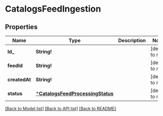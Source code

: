 # CatalogsFeedIngestion

## Properties
Name | Type | Description | Notes
------------ | ------------- | ------------- | -------------
**Id_** | **String!** |  | [default to null]
**feedId** | **String!** |  | [default to null]
**createdAt** | **String!** |  | [default to null]
**status** | [***CatalogsFeedProcessingStatus**](CatalogsFeedProcessingStatus.md) |  | [default to null]

[[Back to Model list]](../README.md#documentation-for-models) [[Back to API list]](../README.md#documentation-for-api-endpoints) [[Back to README]](../README.md)


